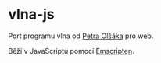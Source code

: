 # vlna-js

Port programu vlna od [Petra Olšáka](http://petr.olsak.net/) pro web. 

Běží v JavaScriptu pomocí [Emscripten](https://emscripten.org/).
